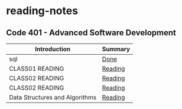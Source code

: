 # reading-notes
## Code 401 - Advanced Software Development

| Introduction     | Summary          |
| ----------- | -----------   |
| sql         | [Done](./sql_lessons/)       |
| CLASS01 READING   |  [Reading](./class01.md)      |
| CLASS02 READING   | [Reading](./class02.md)       |
| CLASS02 READING   | [Reading](./class02.md)       |
|Data Structures and Algorithms   | [Reading](./DataStructuresAndAlgorithms/DataStructuresAndAlgorithms.md)       |